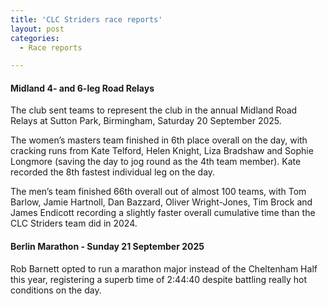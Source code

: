 ```yaml
---
title: 'CLC Striders race reports'
layout: post
categories:
  - Race reports

---
```


#### Midland 4- and 6-leg Road Relays

The club sent teams to represent the club in the annual Midland Road Relays at Sutton Park, Birmingham, Saturday 20 September 2025.
 
The women’s masters team finished in 6th place overall on the day, with cracking runs from Kate Telford, Helen Knight, Liza Bradshaw and Sophie Longmore (saving the day to jog round as the 4th team member). Kate recorded the 8th fastest individual leg on the day.
 
The men’s team finished 66th overall out of almost 100 teams, with Tom Barlow, Jamie Hartnoll, Dan Bazzard, Oliver Wright-Jones, Tim Brock and James Endicott recording a slightly faster overall cumulative time than the CLC Striders team did in 2024.
 

#### Berlin Marathon - Sunday 21 September 2025
 
Rob Barnett opted to run a marathon major instead of the Cheltenham Half this year, registering a superb time of 2:44:40 despite battling really hot conditions on the day.

